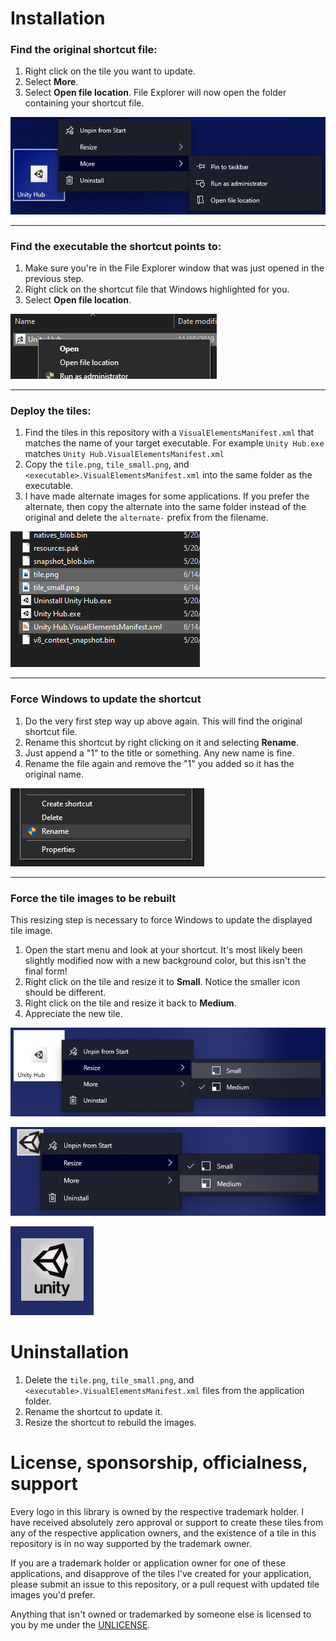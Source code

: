 # Installation

### Find the original shortcut file:

1. Right click on the tile you want to update.
1. Select **More**.
1. Select **Open file location**. File Explorer will now open the folder containing your shortcut file.

![How to 1](howto/howto1.png)

---

### Find the executable the shortcut points to:

1. Make sure you're in the File Explorer window that was just opened in the previous step.
1. Right click on the shortcut file that Windows highlighted for you.
1. Select **Open file location**.

![How to 2](howto/howto2.png)

---

### Deploy the tiles:

1. Find the tiles in this repository with a `VisualElementsManifest.xml` that matches the name of your target executable. For example `Unity Hub.exe` matches `Unity Hub.VisualElementsManifest.xml`
1. Copy the `tile.png`, `tile_small.png`, and `<executable>.VisualElementsManifest.xml` into the same folder as the executable.
1. I have made alternate images for some applications. If you prefer the alternate, then copy the alternate into the same folder instead of the original and delete the `alternate-` prefix from the filename.

![How to 3](howto/howto3.png)

---

### Force Windows to update the shortcut

1. Do the very first step way up above again. This will find the original shortcut file.
1. Rename this shortcut by right clicking on it and selecting **Rename**.
1. Just append a "1" to the title or something. Any new name is fine.
1. Rename the file again and remove the "1" you added so it has the original name.

![How to 4](howto/howto4.png)

---

### Force the tile images to be rebuilt

This resizing step is necessary to force Windows to update the displayed tile image.

1. Open the start menu and look at your shortcut. It's most likely been slightly modified now with a new background color, but this isn't the final form!
1. Right click on the tile and resize it to **Small**. Notice the smaller icon should be different.
1. Right click on the tile and resize it back to **Medium**.
1. Appreciate the new tile.

![How to 5](howto/howto5.png)

![How to 6](howto/howto6.png)

![How to 7](howto/howto7.png)

# Uninstallation

1. Delete the `tile.png`, `tile_small.png`, and `<executable>.VisualElementsManifest.xml` files from the application folder.
1. Rename the shortcut to update it.
1. Resize the shortcut to rebuild the images.

# License, sponsorship, officialness, support

Every logo in this library is owned by the respective trademark holder. I have received absolutely zero approval or support to create these tiles from any of the respective application owners, and the existence of a tile in this repository is in no way supported by the trademark owner.

If you are a trademark holder or application owner for one of these applications, and disapprove of the tiles I've created for your application, please submit an issue to this repository, or a pull request with updated tile images you'd prefer.

Anything that isn't owned or trademarked by someone else is licensed to you by me under the [UNLICENSE](UNLICENSE).